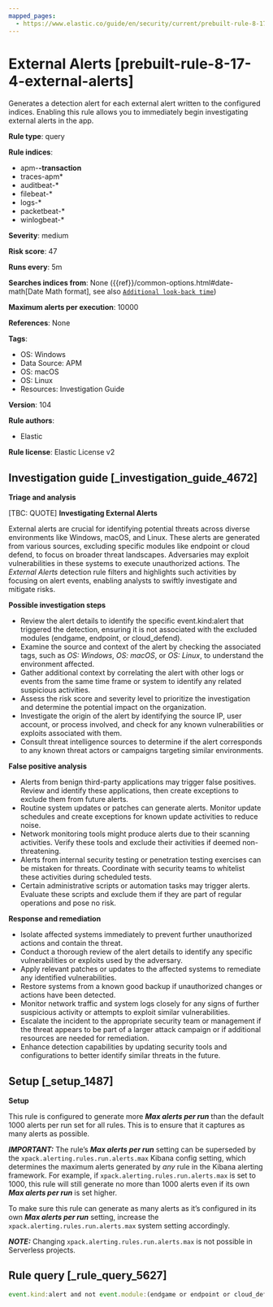 ```yaml
---
mapped_pages:
  - https://www.elastic.co/guide/en/security/current/prebuilt-rule-8-17-4-external-alerts.html
---
```


# External Alerts [prebuilt-rule-8-17-4-external-alerts]

Generates a detection alert for each external alert written to the configured indices. Enabling this rule allows you to immediately begin investigating external alerts in the app.

**Rule type**: query

**Rule indices**:

* apm-**-transaction**
* traces-apm*
* auditbeat-*
* filebeat-*
* logs-*
* packetbeat-*
* winlogbeat-*

**Severity**: medium

**Risk score**: 47

**Runs every**: 5m

**Searches indices from**: None ({{ref}}/common-options.html#date-math[Date Math format], see also [`Additional look-back time`](docs-content://solutions/security/detect-and-alert/create-detection-rule.md#rule-schedule))

**Maximum alerts per execution**: 10000

**References**: None

**Tags**:

* OS: Windows
* Data Source: APM
* OS: macOS
* OS: Linux
* Resources: Investigation Guide

**Version**: 104

**Rule authors**:

* Elastic

**Rule license**: Elastic License v2

## Investigation guide [_investigation_guide_4672]

**Triage and analysis**

[TBC: QUOTE]
**Investigating External Alerts**

External alerts are crucial for identifying potential threats across diverse environments like Windows, macOS, and Linux. These alerts are generated from various sources, excluding specific modules like endpoint or cloud defend, to focus on broader threat landscapes. Adversaries may exploit vulnerabilities in these systems to execute unauthorized actions. The *External Alerts* detection rule filters and highlights such activities by focusing on alert events, enabling analysts to swiftly investigate and mitigate risks.

**Possible investigation steps**

* Review the alert details to identify the specific event.kind:alert that triggered the detection, ensuring it is not associated with the excluded modules (endgame, endpoint, or cloud_defend).
* Examine the source and context of the alert by checking the associated tags, such as *OS: Windows*, *OS: macOS*, or *OS: Linux*, to understand the environment affected.
* Gather additional context by correlating the alert with other logs or events from the same time frame or system to identify any related suspicious activities.
* Assess the risk score and severity level to prioritize the investigation and determine the potential impact on the organization.
* Investigate the origin of the alert by identifying the source IP, user account, or process involved, and check for any known vulnerabilities or exploits associated with them.
* Consult threat intelligence sources to determine if the alert corresponds to any known threat actors or campaigns targeting similar environments.

**False positive analysis**

* Alerts from benign third-party applications may trigger false positives. Review and identify these applications, then create exceptions to exclude them from future alerts.
* Routine system updates or patches can generate alerts. Monitor update schedules and create exceptions for known update activities to reduce noise.
* Network monitoring tools might produce alerts due to their scanning activities. Verify these tools and exclude their activities if deemed non-threatening.
* Alerts from internal security testing or penetration testing exercises can be mistaken for threats. Coordinate with security teams to whitelist these activities during scheduled tests.
* Certain administrative scripts or automation tasks may trigger alerts. Evaluate these scripts and exclude them if they are part of regular operations and pose no risk.

**Response and remediation**

* Isolate affected systems immediately to prevent further unauthorized actions and contain the threat.
* Conduct a thorough review of the alert details to identify any specific vulnerabilities or exploits used by the adversary.
* Apply relevant patches or updates to the affected systems to remediate any identified vulnerabilities.
* Restore systems from a known good backup if unauthorized changes or actions have been detected.
* Monitor network traffic and system logs closely for any signs of further suspicious activity or attempts to exploit similar vulnerabilities.
* Escalate the incident to the appropriate security team or management if the threat appears to be part of a larger attack campaign or if additional resources are needed for remediation.
* Enhance detection capabilities by updating security tools and configurations to better identify similar threats in the future.


## Setup [_setup_1487]

**Setup**

This rule is configured to generate more ***Max alerts per run*** than the default 1000 alerts per run set for all rules. This is to ensure that it captures as many alerts as possible.

***IMPORTANT:*** The rule’s ***Max alerts per run*** setting can be superseded by the `xpack.alerting.rules.run.alerts.max` Kibana config setting, which determines the maximum alerts generated by *any* rule in the Kibana alerting framework. For example, if `xpack.alerting.rules.run.alerts.max` is set to 1000, this rule will still generate no more than 1000 alerts even if its own ***Max alerts per run*** is set higher.

To make sure this rule can generate as many alerts as it’s configured in its own ***Max alerts per run*** setting, increase the `xpack.alerting.rules.run.alerts.max` system setting accordingly.

***NOTE:*** Changing `xpack.alerting.rules.run.alerts.max` is not possible in Serverless projects.


## Rule query [_rule_query_5627]

```js
event.kind:alert and not event.module:(endgame or endpoint or cloud_defend)
```


